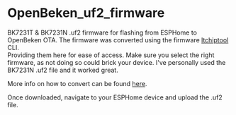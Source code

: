 # OpenBeken_uf2_firmware
BK7231T &amp; BK7231N .uf2 firmware for flashing from ESPHome to OpenBeken OTA.
The firmware was converted using the firmware [ltchiptool](https://github.com/libretiny-eu/ltchiptool) CLI. <br>
Providing them here for ease of access. Make sure you select the right firmware, as not doing so could brick your device. I've personally used the BK7231N .uf2 file and it worked great. <p>
More info on how to convert can be found [here](https://github.com/libretiny-eu/ltchiptool/issues/7).

Once downloaded, navigate to your ESPHome device and upload the .uf2 file.
